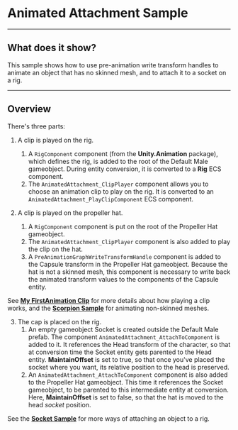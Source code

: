 # Animated Attachment Sample

----
## What does it show?

This sample shows how to use pre-animation write transform handles to animate an object that has no skinned mesh, and to attach it to a socket on a rig.

----
## Overview

There's three parts:
1. A clip is played on the rig.
    1. A `RigComponent` component (from the **Unity.Animation** package), which defines the rig, is added to the root of the Default Male gameobject. During entity conversion, it is converted to a **Rig** ECS component.
    1. The `AnimatedAttachment_ClipPlayer` component allows you to choose an animation clip to play on the rig. It is converted to an `AnimatedAttachment_PlayClipComponent` ECS component.

2. A clip is played on the propeller hat.
    1. A `RigComponent` component is put on the root of the Propeller Hat gameobject.
    1. The `AnimatedAttachment_ClipPlayer` component is also added to play the clip on the hat.
    1. A `PreAnimationGraphWriteTransformHandle` component is added to the Capsule transform in the Propeller Hat gameobject. Because the hat is not a skinned mesh, this component is necessary to write back the animated transform values to the components of the Capsule entity.

See [**My FirstAnimation Clip**](../MyFirstAnimationClip/README.md) for more details about how playing a clip works, and the [**Scorpion Sample**](../Scorpion/README.md) for animating non-skinned meshes.

3. The cap is placed on the rig.
    1. An empty gameobject Socket is created outside the Default Male prefab. The component `AnimatedAttachment_AttachToComponent` is added to it. It references the Head transform of the character, so that at conversion time the Socket entity gets parented to the Head entity. **MaintainOffset** is set to true, so that once you've placed the socket where you want, its relative position to the head is preserved.
    1. An `AnimatedAttachment_AttachToComponent` component is also added to the Propeller Hat gameobject. This time it references the Socket gameobject, to be parented to this intermediate entity at conversion. Here, **MaintainOffset** is set to false, so that the hat is moved to the head _socket_ position.

See the [**Socket Sample**](../Socket/README.md) for more ways of attaching an object to a rig.
